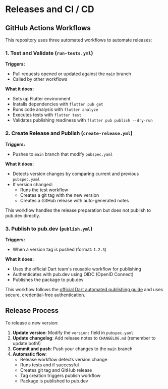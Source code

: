 # Releases and CI / CD

## GitHub Actions Workflows

This repository uses three automated workflows to automate releases:

### 1. Test and Validate (`run-tests.yml`)

**Triggers:**
- Pull requests opened or updated against the `main` branch
- Called by other workflows

**What it does:**
- Sets up Flutter environment
- Installs dependencies with `flutter pub get`
- Runs code analysis with `flutter analyze`
- Executes tests with `flutter test`
- Validates publishing readiness with `flutter pub publish --dry-run`

### 2. Create Release and Publish (`create-release.yml`)

**Triggers:**
- Pushes to `main` branch that modify `pubspec.yaml`

**What it does:**
- Detects version changes by comparing current and previous `pubspec.yaml`
- If version changed:
    - Runs the test workflow
    - Creates a git tag with the new version
    - Creates a GitHub release with auto-generated notes

This workflow handles the release preparation but does not publish to pub.dev directly.

### 3. Publish to pub.dev (`publish.yml`)

**Triggers:**
- When a version tag is pushed (format: `1.2.3`)

**What it does:**
- Uses the official Dart team's reusable workflow for publishing
- Authenticates with pub.dev using OIDC (OpenID Connect)
- Publishes the package to pub.dev

This workflow follows the [official Dart automated publishing guide](https://dart.dev/tools/pub/automated-publishing#publishing-packages-using-github-actions) and uses secure, credential-free authentication.

## Release Process

To release a new version:

1. **Update version**: Modify the `version:` field in `pubspec.yaml`
2. **Update changelog**: Add release notes to `CHANGELOG.md` (remember to update both!)
3. **Commit and push**: Push your changes to the `main` branch
4. **Automatic flow**:
    - Release workflow detects version change
    - Runs tests and if successful
    - Creates git tag and GitHub release
    - Tag creation triggers publish workflow
    - Package is published to pub.dev
